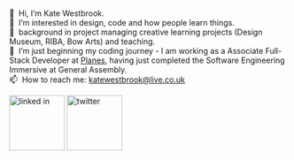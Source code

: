  <br />👋&nbsp; Hi, I’m Kate Westbrook.
 <br />👀&nbsp; I’m interested in design, code and how people learn things.
 <br />💪&nbsp; background in project managing creative learning projects (Design Museum, RIBA, Bow Arts) and teaching.
 <br />🌱 &nbsp;I’m just beginning my coding journey - I am working as a Associate Full-Stack Developer at <a href="https://planes.studio/" target="_blank" rel="noreferrer">Planes</a>, having just completed the Software Engineering Immersive at General Assembly.
 <br />📫&nbsp; How to reach me: katewestbrook@live.co.uk
<p> <a href="https://www.linkedin.com/in/katewestbrook/"><img src="https://image.flaticon.com/icons/png/512/179/179330.png" alt="linked in" width="100px"></a> <a href="https://twitter.com/codegoggles"><img src="https://image.flaticon.com/icons/png/512/179/179342.png" alt="twitter" width="100px"></a>
</p>
